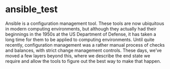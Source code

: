 # ansible_test

Ansible is a configuration management tool. These tools
are now ubiquitous in modern computing environments, but although
they actually had their beginnings in the 1950s at the US Department of
Defense, it has taken a long time for them to be applied to computing
environments. Until quite recently, configuration management was
a rather manual process of checks and balances, with strict change
management controls. These days, we’ve moved a few layers beyond this,
where we describe the end state we require and allow the tools to figure
out the best way to make that happen.
